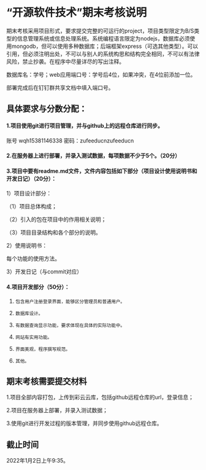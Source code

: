 # “开源软件技术”期末考核说明

期末考核采用项目形式，要求提交完整的可运行的project，项目类型限定为B/S类型的信息管理系统或信息处理系统。系统编程语言限定为nodejs，数据库必须使用mongodb，但可以使用多种数据库；后端框架express（可选其他类型）。可以引用，但必须注明出处，不可以与别人的系统构思和结构完全相同，不可以有法律风险，禁止抄袭。在程序中尽量详尽的写出注释。

数据库名：学号；web应用端口号：学号后4位，如果冲突，在4位前添加一位。

部署完成后在钉钉群共享文档中填入端口号。

## 具体要求与分数分配：

#### 1.项目使用git进行项目管理，并与github上的远程仓库进行同步。

账号 wqh15381146338   密码：zufeeducnzufeeducn



#### 2.在服务器上进行部署，并录入测试数据，每项数据不少于5个。（20分）

#### 3.项目中要有readme.md文件，文件内容包括如下部分（项目设计使用说明书和开发日记）（20分）：

1）项目设计部分：

（1）项目总体构成；



（2）引入的包在项目中的作用相关说明；



（3）项目目录结构和各个部分的说明。



2）使用说明书：

每个功能的使用方法。



3）开发日记（与commit对应）



#### 4.项目开发部分（50分）：

1)     包含用户注册登录界面，能够区分管理员和普通用户。

2)     数据库设计。

3)     有数据查询显示功能，要求体现在具体的实际功能中。

4)     网站有实用功能。

5)     界面美观，程序撰写规范。

6)     其他。

## 期末考核需要提交材料

1.项目全部内容打包，上传到彩云云库，包括github远程仓库的url，登录信息；

2.项目在服务器上部署，并录入测试数据；

3.使用git进行开发过程的版本管理，并同步使用github远程仓库。

## 截止时间

2022年1月2日上午9:35。